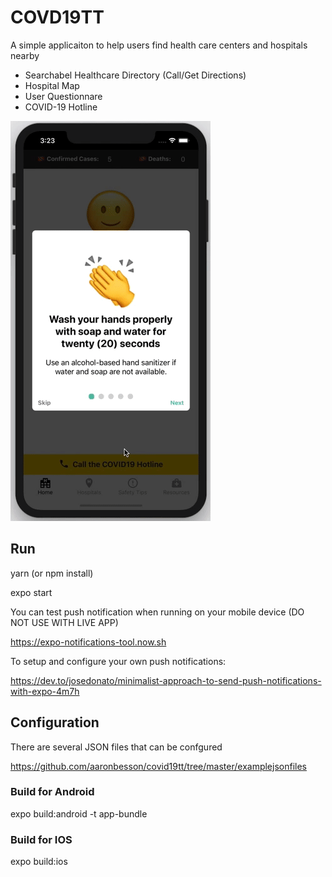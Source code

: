 # COVD19TT

A simple applicaiton to help users find health care centers and hospitals nearby

* Searchabel Healthcare Directory (Call/Get Directions)
* Hospital Map
* User Questionnare
* COVID-19 Hotline

![COVD-19 APP DEMO](https://github.com/aaronbesson/covid19tt/blob/master/example.gif)


## Run

yarn (or npm install)

expo start

You can test push notification when running on your mobile device (DO NOT USE WITH LIVE APP)

https://expo-notifications-tool.now.sh

To setup and configure your own push notifications:

https://dev.to/josedonato/minimalist-approach-to-send-push-notifications-with-expo-4m7h

## Configuration

There are several JSON files that can be confgured

https://github.com/aaronbesson/covid19tt/tree/master/examplejsonfiles


### Build for Android

expo build:android -t app-bundle  

### Build for IOS

expo build:ios


